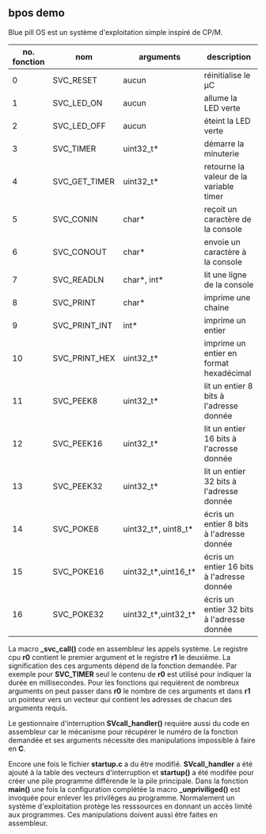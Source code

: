 bpos demo
--------

   Blue pill OS est un système d'exploitation simple inspiré de CP/M.
   
   
   no. fonction | nom | arguments | description
   ------------ | --- | --------- | -----------
   0 | SVC_RESET | aucun | réinitialise le µC
   1 | SVC_LED_ON | aucun | allume la LED verte
   2 | SVC_LED_OFF | aucun | éteint la LED verte
   3 | SVC_TIMER | uint32_t* | démarre la minuterie
   4 | SVC_GET_TIMER | uint32_t* | retourne la valeur de la variable timer
   5 | SVC_CONIN| char* | reçoit un caractère de la console
   6 | SVC_CONOUT| char* | envoie un caractère à la console
   7 | SVC_READLN| char*, int* | lit une ligne de la console
   8 | SVC_PRINT| char* | imprime une chaine
   9 | SVC_PRINT_INT| int* | imprime un entier
  10 | SVC_PRINT_HEX| uint32_t* | imprime un entier en format hexadécimal
  11 | SVC_PEEK8| uint32_t* | lit un entier 8 bits à l'adresse donnée
  12 | SVC_PEEK16| uint32_t* | lit un entier 16 bits à l'acresse donnée
  13 | SVC_PEEK32| uint32_t* | lit un entier 32 bits à l'adresse donnée
  14 | SVC_POKE8| uint32_t*, uint8_t* | écris un entier 8 bits à l'adresse donnée
  15 | SVC_POKE16| uint32_t*,uint16_t* | écris un entier 16 bits à l'adresse donnée
  16 | SVC_POKE32| uint32_t*,uint32_t*| écris un entier 32 bits à l'adresse donnée 
   
   
La macro **_svc_call()** code en assembleur les appels système. Le registre cpu **r0** contient le premier argument et le registre **r1** le deuxième.
La signification des ces arguments dépend de la fonction demandée. Par exemple pour **SVC_TIMER** seul le contenu de **r0** est utilisé pour indiquer la
durée en millisecondes. Pour les fonctions qui requièrent de nombreux arguments on peut passer dans **r0** le nombre de ces arguments et dans **r1** un
pointeur vers un vecteur qui contient les adresses de chacun des arguments requis.  

Le gestionnaire d'interruption **SVcall_handler()** requière aussi du code en assembleur car le mécanisme pour récupérer le numéro de la fonction 
demandée et ses arguments nécessite des manipulations impossible à faire en **C**.  

Encore une fois le fichier **startup.c** a du être modifié. **SVcall_handler** a été ajouté à la table des vecteurs d'interruption et **startup()** a été modifée
pour créer une pile programme différende le la pile principale. Dans la fonction **main()** une fois la configuration complétée la macro **_unpriviliged()** est 
invoquée pour enlever les privilèges au programme. Normalement un système d'exploitation protège les resssources en donnant un accès limité aux programmes. 
Ces manipulations doivent aussi être faites en assembleur.
